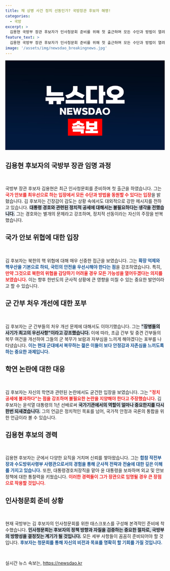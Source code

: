 ```yaml
---
title: 채 상병 사건 정치 선동인가? 국방장관 후보자 해명!
categories:
  - 국방
excerpt: >
  김용현 국방부 장관 후보자가 인사청문회 준비를 위해 첫 출근하며 모든 수단과 방법이 열려 있다고 밝혀, 자체 핵무장 가능성을 시사했다. 그는 북핵 위협에 대응하며 국민 안전을 최우선으로 하겠다고 강조했다.
feature_text: >
  김용현 국방부 장관 후보자가 인사청문회 준비를 위해 첫 출근하며 모든 수단과 방법이 열려 있다고 밝혀, 자체 핵무장 가능성을 시사했다. 그는 북핵 위협에 대응하며 국민 안전을 최우선으로 하겠다고 강조했다.
image: '/assets/img/newsdao_breakingnews.jpg'
---
```


<p><img src="/assets/img/newsdao_breakingnews.jpg" alt="koreaapp 속보" /></p>

<h2 data-ke-size="size26">김용현 후보자의 국방부 장관 임명 과정</h2>

<p data-ke-size="size16">&nbsp;</p>

<p>국방부 장관 후보자 김용현은 최근 인사청문회를 준비하며 첫 출근을 하였습니다. 그는 <b><span style="color: #ee2323;">국가 안보를 최우선으로 하는 입장에서 모든 수단과 방법을 동원할 수 있다는 입장</span></b>을 밝혔습니다. 김 후보자는 긴장감이 감도는 상황 속에서도 대외적으로 강한 메시지를 전하고 있습니다. <b><span style="background-color: #21538527;">대통령 경호와 관련된 정치적 공세에 대해서는 불필요하다는 생각을 전했습니다.</span></b> 그는 경호와는 별개의 문제라고 강조하며, 정치적 선동이라는 자신의 주장을 반복했습니다. </p>

<h2 data-ke-size="size26">국가 안보 위협에 대한 입장</h2>

<p data-ke-size="size16">&nbsp;</p>

<p>김 후보자는 북한의 핵 위협에 대해 매우 신중한 접근을 보였습니다. 그는 <b><span style="color: #1a5490;">확장 억제와 핵우산을 기본으로 하되, 국민의 안전을 우선시해야 한다는 점</span></b>을 강조하였습니다. 특히, <b><span style="color: #ee2323;">만약 그것으로 북한의 위협을 감당하기 어려울 경우 모든 가능성을 열어두겠다는 의지를 보였습니다.</span></b> 이는 향후 한반도의 군사적 상황에 큰 영향을 미칠 수 있는 중요한 발언이라고 할 수 있습니다.</p>

<h2 data-ke-size="size26">군 간부 처우 개선에 대한 포부</h2>

<p data-ke-size="size16">&nbsp;</p>

<p>김 후보자는 군 간부들의 처우 개선 문제에 대해서도 이야기했습니다. 그는 <b><span style="background-color: #21538527;">"장병들의 사기가 최고의 우선사항"이라고 강조했습니다.</span></b> 이에 따라, 초급 간부 및 중견 간부들의 복무 여건을 개선하여 그들의 군 복무가 보람과 자부심을 느끼게 해야겠다는 포부를 나타냈습니다. <b><span style="color: #1a5490;">이는 현대 군대에서 복무하는 젊은 이들이 보다 안정감과 자존심을 느끼도록 하는 중요한 과제입니다.</span></b></p>

<h2 data-ke-size="size26">학연 논란에 대한 대응</h2>

<p data-ke-size="size16">&nbsp;</p>

<p>김 후보자는 자신의 학연과 관련된 논란에서도 굳건한 입장을 보였습니다. 그는 <b><span style="color: #ee2323;">"정치 공세에 불과하다"는 점을 강조하며 불필요한 논란을 지양해야 한다고 주장했습니다.</span></b> 김 후보자는 윤석열 대통령의 1년 선배로써 <b><span style="background-color: #21538527;">국가기관에서의 역할이 얼마나 중요한지를 다시 한번 되새겼습니다.</span></b> 그의 언급은 정치적인 목표를 넘어, 국가적 안정과 국론의 통합을 위한 언급이라 볼 수 있습니다.</p>

<h2 data-ke-size="size26">김용현 후보의 경력</h2>

<p data-ke-size="size16">&nbsp;</p>

<p>김용현 후보자는 군에서 다양한 요직을 거치며 신뢰를 쌓아왔습니다. 그는 <b><span style="color: #1a5490;">합참 작전부장과 수도방위사령부 사령관으로서의 경험을 통해 군사적 전략과 전술에 대한 깊은 이해를 가지고 있습니다.</span></b> 또한, 대통령경호처장직을 맡아 윤 대통령을 보좌하며 외교 및 안보 정책에 대한 통찰력을 키웠습니다. <b><span style="color: #ee2323;">이러한 경력들이 그가 장관으로 임명될 경우 큰 장점으로 작용할 것입니다.</span></b></p>

<h2 data-ke-size="size26">인사청문회 준비 상황</h2>

<p data-ke-size="size16">&nbsp;</p>

<p>현재 국방부는 김 후보자의 인사청문회를 위한 태스크포스를 구성해 본격적인 준비에 착수했습니다. <b><span style="background-color: #21538527;">인사청문회는 후보자의 정책 방향과 자질을 검증하는 중요한 절차로, 국방부의 방향성을 결정짓는 계기가 될 것입니다.</span></b> 모든 세부 사항들이 꼼꼼히 준비되어야 할 것입니다. <b><span style="color: #1a5490;">후보자는 청문회를 통해 자신의 비전과 목표를 명확히 할 기회를 가질 것입니다.</span></b> </p>

<p data-ke-size="size16">&nbsp;</p>
실시간 뉴스 속보는, <a href="https://newsdao.kr" rel="dofollow">https://newsdao.kr</a>


